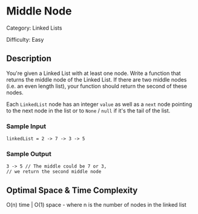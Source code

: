 # Middle Node

Category: Linked Lists

Difficulty: Easy

## Description

  You're given a Linked List with at least one node. Write a function
that returns the middle node of the Linked List. If there are two middle
nodes (i.e. an even length list), your function should return the second
of these nodes.


  Each `LinkedList` node has an integer `value` as well as
a `next` node pointing to the next node in the list or to
`None` / `null` if it's the tail of the list.


  
### Sample Input
```
linkedList = 2 -> 7 -> 3 -> 5
```
  
### Sample Output
```
3 -> 5 // The middle could be 7 or 3,
// we return the second middle node
```

## Optimal Space & Time Complexity

O(n) time | O(1) space - where n is the number of nodes in the linked list
